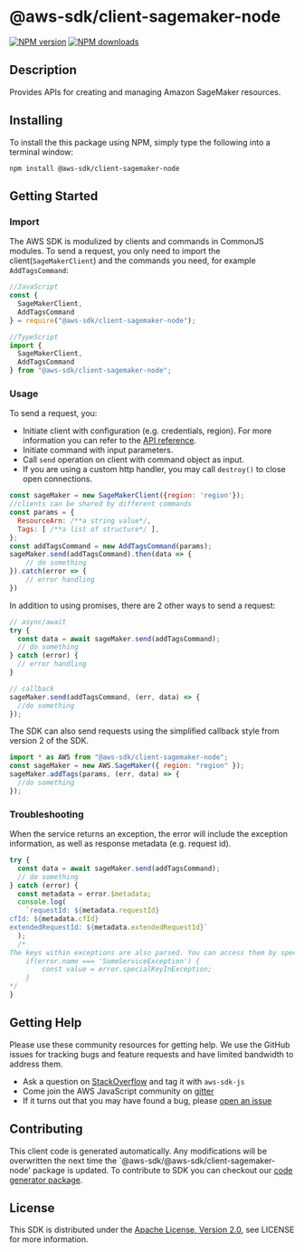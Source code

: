 # @aws-sdk/client-sagemaker-node

[![NPM version](https://img.shields.io/npm/v/@aws-sdk/client-sagemaker-node/preview.svg)](https://www.npmjs.com/package/@aws-sdk/client-sagemaker-node)
[![NPM downloads](https://img.shields.io/npm/dm/@aws-sdk/client-sagemaker-node.svg)](https://www.npmjs.com/package/@aws-sdk/client-sagemaker-node)

## Description

<p>Provides APIs for creating and managing Amazon SageMaker resources.</p>

## Installing

To install the this package using NPM, simply type the following into a terminal window:

```
npm install @aws-sdk/client-sagemaker-node
```

## Getting Started

### Import

The AWS SDK is modulized by clients and commands in CommonJS modules. To send a request, you only need to import the client(`SageMakerClient`) and the commands you need, for example `AddTagsCommand`:

```javascript
//JavaScript
const {
  SageMakerClient,
  AddTagsCommand
} = require("@aws-sdk/client-sagemaker-node");
```

```javascript
//TypeScript
import {
  SageMakerClient,
  AddTagsCommand
} from "@aws-sdk/client-sagemaker-node";
```

### Usage

To send a request, you:

- Initiate client with configuration (e.g. credentials, region). For more information you can refer to the [API reference][].
- Initiate command with input parameters.
- Call `send` operation on client with command object as input.
- If you are using a custom http handler, you may call `destroy()` to close open connections.

```javascript
const sageMaker = new SageMakerClient({region: 'region'});
//clients can be shared by different commands
const params = {
  ResourceArn: /**a string value*/,
  Tags: [ /**a list of structure*/ ],
};
const addTagsCommand = new AddTagsCommand(params);
sageMaker.send(addTagsCommand).then(data => {
    // do something
}).catch(error => {
    // error handling
})
```

In addition to using promises, there are 2 other ways to send a request:

```javascript
// async/await
try {
  const data = await sageMaker.send(addTagsCommand);
  // do something
} catch (error) {
  // error handling
}
```

```javascript
// callback
sageMaker.send(addTagsCommand, (err, data) => {
  //do something
});
```

The SDK can also send requests using the simplified callback style from version 2 of the SDK.

```javascript
import * as AWS from "@aws-sdk/client-sagemaker-node";
const sageMaker = new AWS.SageMaker({ region: "region" });
sageMaker.addTags(params, (err, data) => {
  //do something
});
```

### Troubleshooting

When the service returns an exception, the error will include the exception information, as well as response metadata (e.g. request id).

```javascript
try {
  const data = await sageMaker.send(addTagsCommand);
  // do something
} catch (error) {
  const metadata = error.$metadata;
  console.log(
    `requestId: ${metadata.requestId}
cfId: ${metadata.cfId}
extendedRequestId: ${metadata.extendedRequestId}`
  );
  /*
The keys within exceptions are also parsed. You can access them by specifying exception names:
    if(error.name === 'SomeServiceException') {
        const value = error.specialKeyInException;
    }
*/
}
```

## Getting Help

Please use these community resources for getting help. We use the GitHub issues for tracking bugs and feature requests and have limited bandwidth to address them.

- Ask a question on [StackOverflow](https://stackoverflow.com/questions/tagged/aws-sdk-js) and tag it with `aws-sdk-js`
- Come join the AWS JavaScript community on [gitter](https://gitter.im/aws/aws-sdk-js-v3)
- If it turns out that you may have found a bug, please [open an issue](https://github.com/aws/aws-sdk-js-v3/issues)

## Contributing

This client code is generated automatically. Any modifications will be overwritten the next time the `@aws-sdk/@aws-sdk/client-sagemaker-node' package is updated. To contribute to SDK you can checkout our [code generator package][].

## License

This SDK is distributed under the
[Apache License, Version 2.0](http://www.apache.org/licenses/LICENSE-2.0),
see LICENSE for more information.

[code generator package]: https://github.com/aws/aws-sdk-js-v3/tree/master/packages/service-types-generator
[api reference]: https://docs.aws.amazon.com/AWSJavaScriptSDK/latest/
